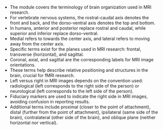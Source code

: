 - The module covers the terminology of brain organization used in MRI research.
- For vertebrate nervous systems, the rostral-caudal axis denotes the front and back, and the dorso-ventral axis denotes the top and bottom.
- In humans, anterior and posterior replace rostral and caudal, while superior and inferior replace dorso-ventral.
- Medial refers to towards the center axis, and lateral refers to moving away from the center axis.
- Specific terms exist for the planes used in MRI research: frontal, transverse (horizontal), and sagittal.
- Coronal, axial, and sagittal are the corresponding labels for MRI image orientations.
- These terms help describe relative positioning and structures in the brain, crucial for fMRI research.
- Left versus right in MRI images depends on the convention used: radiological (left corresponds to the right side of the person) or neurological (left corresponds to the left side of the person).
- Fiduciary markers are used to indicate the right side in MRI images, avoiding confusion in reporting results.
- Additional terms include proximal (closer to the point of attachment), distal (further from the point of attachment), ipsilateral (same side of the brain), contralateral (other side of the brain), and oblique plane (neither horizontal nor vertical).
